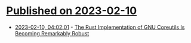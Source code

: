 # [Published on 2023-02-10](index.md)

* [2023-02-10, 04:02:01](https://news.ycombinator.com/item?id=34735455) - [The Rust Implementation of GNU Coreutils Is Becoming Remarkably Robust](https://www.phoronix.com/news/Rust-Coreutils-uutils-2023)
